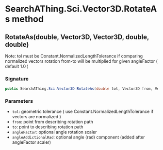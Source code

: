 # SearchAThing.Sci.Vector3D.RotateAs method
## RotateAs(double, Vector3D, Vector3D, double, double)
Note: tol must be Constant.NormalizedLengthTolerance
            if comparing normalized vectors
            rotation from-to will be multiplied for given angleFactor ( default 1.0 )

### Signature
```csharp
public SearchAThing.Sci.Vector3D RotateAs(double tol, Vector3D from, Vector3D to, double angleFactor = 1d, double angleAddictionalRad = 0d)
```
### Parameters
- `tol`: geometric tolerance ( use Constant.NormalizedLengthTolerance if vectors are normalized )
- `from`: point from describing rotation path
- `to`: point to describing rotation path
- `angleFactor`: optional angle rotation scaler
- `angleAddictionalRad`: optional angle (rad) component (added after angleFactor scaler)

